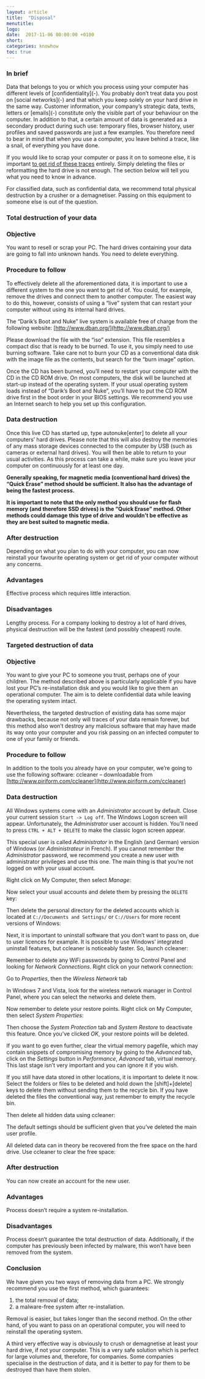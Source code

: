 ```yaml
---
layout: article
title:  "Disposal"
menutitle:
logo:
date:  2017-11-06 00:00:00 +0100
short:
categories: knowhow
toc: true
---
```

<h3 class="titre-page" id="in-brief">In brief</h3>
Data that belongs to you or which you process using your computer has different levels of [confidentiality](-). You probably don’t treat data you post on [social networks](-) and that which you keep solely on your hard drive in the same way. Customer information, your company’s strategic data, texts, letters or [emails](-) constitute only the visible part of your behaviour on the computer. In addition to that, a certain amount of data is generated as a secondary product during such use: temporary files, browser history, user profiles and saved passwords are just a few examples. You therefore need to bear in mind that when you use a computer, you leave behind a trace, like a snail, of everything you have done.

If you would like to scrap your computer or pass it on to someone else, it is important [to get rid of these traces](-) entirely. Simply deleting the files or reformatting the hard drive is not enough. The section below will tell you what you need to know in advance.

For classified data, such as confidential data, we recommend total physical destruction by a crusher or a demagnetiser. Passing on this equipment to someone else is out of the question.

<h3 class="titre-page" id="total-destruction-of-your-data">Total destruction of your data</h3>

### Objective
You want to resell or scrap your PC. The hard drives containing your data are going to fall into unknown hands. You need to delete everything.

### Procedure to follow
To effectively delete all the aforementioned data, it is important to use a different system to the one you want to get rid of. You could, for example, remove the drives and connect them to another computer. The easiest way to do this, however, consists of using a “live” system that can restart your computer without using its internal hard drives.

The “Darik’s Boot and Nuke” live system is available free of charge from the following website: [http://www.dban.org/](http://www.dban.org/)

Please download the file with the “iso” extension. This file resembles a compact disc that is ready to be burned. To use it, you simply need to use burning software. Take care not to burn your CD as a conventional data disk with the image file as the contents, but search for the “burn image” option.

Once the CD has been burned, you’ll need to restart your computer with the CD in the CD ROM drive. On most computers, the disk will be launched at start-up instead of the operating system. If your usual operating system loads instead of “Darik’s Boot and Nuke”, you’ll have to put the CD ROM drive first in the boot order in your BIOS settings. We recommend you use an Internet search to help you set up this configuration.

### Data destruction
Once this live CD has started up, type autonuke[enter] to delete all your computers’ hard drives. Please note that this will also destroy the memories of any mass storage devices connected to the computer by USB (such as cameras or external hard drives). You will then be able to return to your usual activities. As this process can take a while, make sure you leave your computer on continuously for at least one day.

**Generally speaking, for magnetic media (conventional hard drives) the “Quick Erase” method should be sufficient. It also has the advantage of being the fastest process.**

**It is important to note that the only method you should use for flash memory (and therefore SSD drives) is the “Quick Erase” method. Other methods could damage this type of drive and wouldn’t be effective as they are best suited to magnetic media.**

### After destruction
Depending on what you plan to do with your computer, you can now reinstall your favourite operating system or get rid of your computer without any concerns.

### Advantages
Effective process which requires little interaction.

### Disadvantages
Lengthy process. For a company looking to destroy a lot of hard drives, physical destruction will be the fastest (and possibly cheapest) route.

<h3 class="titre-page" id="targeted-destruction-of-data">Targeted destruction of data</h3>

### Objective
You want to give your PC to someone you trust, perhaps one of your children. The method described above is particularly applicable if you have lost your PC’s re-installation disk and you would like to give them an operational computer. The aim is to delete confidential data while leaving the operating system intact.

Nevertheless, the targeted destruction of existing data has some major drawbacks, because not only will traces of your data remain forever, but this method also won’t destroy any malicious software that may have made its way onto your computer and you risk passing on an infected computer to one of your family or friends.

### Procedure to follow
In addition to the tools you already have on your computer, we’re going to use the following software: ccleaner – downloadable from [http://www.piriform.com/ccleaner](http://www.piriform.com/ccleaner)

### Data destruction
All Windows systems come with an *Administrator* account by default. Close your current session ```Start -> Log off```. The Windows Logon screen will appear. Unfortunately, the *Administrator* user account is hidden. You’ll need to press ```CTRL + ALT + DELETE``` to make the classic logon screen appear.

This special user is called *Administrator* in the English (and German) version of Windows (or *Administrateur* in French). If you cannot remember the *Administrator* password, we recommend you create a new user with administrator privileges and use this one. The main thing is that you’re not logged on with your usual account.

Right click on My Computer, then select *Manage*:

Now select your usual accounts and delete them by pressing the ```DELETE``` key:

Then delete the personal directory for the deleted accounts which is located at ```C://Documents and Settings/``` or ```C://Users``` for more recent versions of Windows:

Next, it is important to uninstall software that you don’t want to pass on, due to user licences for example. It is possible to use Windows’ integrated uninstall features, but ccleaner is noticeably faster. So, launch ccleaner:

Remember to delete any WiFi passwords by going to Control Panel and looking for *Network Connections*. Right click on your network connection:

Go to *Properties*, then the *Wireless Network* tab

In Windows 7 and Vista, look for the wireless network manager in Control Panel, where you can select the networks and delete them.

Now remember to delete your restore points. Right click on My Computer, then select *System Properties*:

Then choose the *System Protection* tab and *System Restore* to deactivate this feature. Once you’ve clicked *OK*, your restore points will be deleted.

If you want to go even further, clear the virtual memory pagefile, which may contain snippets of compromising memory by going to the *Advanced* tab, click on the *Settings* button in *Performance*, *Advanced* tab, virtual memory. This last stage isn’t very important and you can ignore it if you wish.

If you still have data stored in other locations, it is important to delete it now. Select the folders or files to be deleted and hold down the [shift]+[delete] keys to delete them without sending them to the recycle bin. If you have deleted the files the conventional way, just remember to empty the recycle bin.

Then delete all hidden data using ccleaner:

The default settings should be sufficient given that you’ve deleted the main user profile.

All deleted data can in theory be recovered from the free space on the hard drive. Use ccleaner to clear the free space:

### After destruction
You can now create an account for the new user.

### Advantages
Process doesn’t require a system re-installation.

### Disadvantages
Process doesn’t guarantee the total destruction of data. Additionally, if the computer has previously been infected by malware, this won’t have been removed from the system.

<h3 class="titre-page" id="conclusion">Conclusion</h3>
We have given you two ways of removing data from a PC. We strongly recommend you use the first method, which guarantees:

1. the total removal of data;
2. a malware-free system after re-installation.

Removal is easier, but takes longer than the second method. On the other hand, of you want to pass on an operational computer, you will need to reinstall the operating system.

A third very effective way is obviously to crush or demagnetise at least your hard drive, if not your computer. This is a very safe solution which is perfect for large volumes and, therefore, for companies. Some companies specialise in the destruction of data, and it is better to pay for them to be destroyed than have them stolen.
